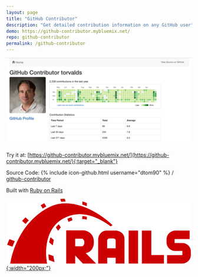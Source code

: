 ```yaml
---
layout: page
title: "GitHub Contributor"
description: "Get detailed contribution information on any GitHub user"
demo: https://github-contributor.mybluemix.net/
repo: github-contributor
permalink: /github-contributor
---
```


![GitHub Contribuor Example](/assets/github-contributor-example.png)

Try it at: [https://github-contributor.mybluemix.net/](https://github-contributor.mybluemix.net/){:target="_blank"}

Source Code: {% include icon-github.html username="dtom90" %} /
[github-contributor](https://github.com/dtom90/github-contributor)

Built with [Ruby on Rails](http://rubyonrails.org/) 

[![Rails Logo](/assets/rails-logo.svg){:width="200px;"}](http://rubyonrails.org/)